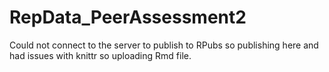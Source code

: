 # RepData_PeerAssessment2
Could not connect to the server to publish to RPubs so publishing here and had issues with knittr so uploading Rmd file.
